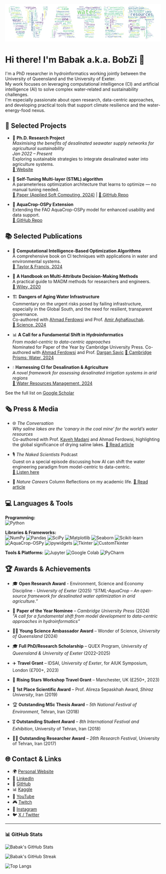 <p align="center">
  <img src="https://github.com/BabakZolghadrAsli/BabakZolghadrAsli/blob/main/Wordcloud%20-%20Babak%20Zolghadr-Asli.png" alt="Babak's Banner" />
</p>

# Hi there! I'm Babak a.k.a. BobZi 👋  
I'm a PhD researcher in hydroinformatics working jointly between the University of Queensland and the University of Exeter.  
My work focuses on leveraging computational intelligence (CI) and artificial intelligence (AI) to solve complex water-related and sustainability challenges.  
I'm especially passionate about open research, data-centric approaches, and developing practical tools that support climate resilience and the water-energy-food nexus.

## 🚀 Selected Projects

- 🌊 **Ph.D. Research Project**  
  *Maximising the benefits of desalinated seawater supply networks for agricultural sustainability*  
  *Jan 2022 – Present*  
  Exploring sustainable strategies to integrate desalinated water into agriculture systems.  
  [🔗 Website](https://babakzolghadrasli.space/ph-d-thesis)

- 🤖 **Self-Tuning Multi-layer (STML) algorithm**  
  A parameterless optimization architecture that learns to optimize — no manual tuning needed.  
  [📄 Paper (Applied Soft Computing, 2024)](https://www.sciencedirect.com/science/article/pii/S1568494624008196) | [📁 GitHub Repo](https://github.com/BabakZolghadrAsli/STML)

- 🌱 **AquaCrop-OSPy Extension**  
  Extending the FAO AquaCrop-OSPy model for enhanced usability and data support.  
  [📁 GitHub Repo](https://github.com/BabakZolghadrAsli/Aquacrop_OSPy_extension)

## 📚 Selected Publications
- 📘 **Computational Intelligence-Based Optimization Algorithms**  
  A comprehensive book on CI techniques with applications in water and environmental systems.  
  [📖 Taylor & Francis, 2024](https://www.taylorfrancis.com/books/mono/10.1201/9781003424765/computational-intelligence-based-optimization-algorithms-babak-zolghadr-asli)

- 📗 **A Handbook on Multi-Attribute Decision-Making Methods**  
  A practical guide to MADM methods for researchers and engineers.  
  [📖 Wiley, 2020](https://www.wiley.com/en-us/A+Handbook+on+Multi-Attribute+Decision-Making+Methods-p-9781119563495)

- 🏗️ **Dangers of Aging Water Infrastructure**  
  Commentary on the urgent risks posed by failing infrastructure, especially in the Global South, and the need for resilient, transparent governance.  
  Co-authored with [Ahmad Ferdowsi](https://www.linkedin.com/in/ahmad-ferdowsi-1006616a/) and Prof. [Amir AghaKouchak](https://www.linkedin.com/in/amir-aghakouchak-9010b883/).  
  [🔗 Science, 2024](https://www.science.org/doi/abs/10.1126/science.adr1054)

- 📊 **A Call for a Fundamental Shift in Hydroinformatics**  
  *From model-centric to data-centric approaches*  
  Nominated for Paper of the Year by Cambridge University Press.
  Co-authored with [Ahmad Ferdowsi](https://www.linkedin.com/in/ahmad-ferdowsi-1006616a/) and Prof. [Dargan Savic](https://www.linkedin.com/in/dragansavic/)
  [🔗 Cambridge Prisms: Water, 2024](https://scholar.google.com/citations?view_op=view_citation&hl=en&user=6owBze4AAAAJ&sortby=pubdate&citation_for_view=6owBze4AAAAJ:prdVHNxh-e8C)

- 💧 **Harnessing CI for Desalination & Agriculture**  
  *A novel framework for assessing desalinated irrigation systems in arid regions*  
  [🔗 Water Resources Management, 2024](https://link.springer.com/article/10.1007/s11269-024-04028-y)

See the full list on [Google Scholar](https://scholar.google.com/citations?user=6owBze4AAAAJ&hl=en)

## 🗞️ Press & Media
- 🌐 *The Conversation*  
  *Why saline lakes are the ‘canary in the coal mine’ for the world’s water resources*  
  Co-authored with Prof. [Kaveh Madani](https://www.linkedin.com/in/kaveh-madani-b8a67619/) and Ahmad Ferdowsi, highlighting the global significance of drying saline lakes. 
  [🔗 Read article](https://theconversation.com/why-saline-lakes-are-the-canary-in-the-coalmine-for-the-worlds-water-resources-232477)

- 🎙️ *The Naked Scientists* Podcast  
  Guest on a special episode discussing how AI can shift the water engineering paradigm from model-centric to data-centric.  
  [🔗 Listen here](https://www.thenakedscientists.com/articles/interviews/ai-aiding-water-infrastructure)
  
- 📰 *Nature Careers* Column
  Reflections on my academic life. 
  [🔗 Read article](https://www.nature.com/articles/d41586-025-01226-5)

## 💻 Languages & Tools

**Programming:**  
![Python](https://img.shields.io/badge/-Python-3776AB?style=flat-square&logo=python&logoColor=white)

**Libraries & Frameworks:**  
![NumPy](https://img.shields.io/badge/-NumPy-013243?style=flat-square&logo=numpy&logoColor=white)
![Pandas](https://img.shields.io/badge/-Pandas-150458?style=flat-square&logo=pandas&logoColor=white)
![SciPy](https://img.shields.io/badge/-SciPy-8CAAE6?style=flat-square&logo=scipy&logoColor=white)
![Matplotlib](https://img.shields.io/badge/-Matplotlib-11557c?style=flat-square)
![Seaborn](https://img.shields.io/badge/-Seaborn-0C5A91?style=flat-square)
![Scikit-learn](https://img.shields.io/badge/-Scikit--Learn-F7931E?style=flat-square&logo=scikit-learn&logoColor=white)
![AquaCrop-OSPy](https://img.shields.io/badge/-AquaCrop--OSPy-1D8348?style=flat-square)
![ipywidgets](https://img.shields.io/badge/-ipywidgets-3776AB?style=flat-square&logo=python&logoColor=white)
![Tkinter](https://img.shields.io/badge/-Tkinter-FFB700?style=flat-square&logo=python&logoColor=white)
![CustomTkinter](https://img.shields.io/badge/-CustomTkinter-FF6F00?style=flat-square&logo=python&logoColor=white)

**Tools & Platforms:**
![Jupyter](https://img.shields.io/badge/-Jupyter-F37626?style=flat-square&logo=jupyter&logoColor=white)
![Google Colab](https://img.shields.io/badge/-Google%20Colab-F9AB00?style=flat-square&logo=googlecolab&logoColor=white)
![PyCharm](https://img.shields.io/badge/-PyCharm-000000?style=flat-square&logo=pycharm&logoColor=white)

## 🏆 Awards & Achievements
- 🎓 **Open Research Award** - Environment, Science and Economy Discipline - *University of Exeter* (2025)
*“STML-AquaCrop – An open-source framework for desalinated water optimization in arid agriculture.”*
  
- 🏅 **Paper of the Year Nominee** – *Cambridge University Press* (2024)  
  *"A call for a fundamental shift from model development to data-centric approaches in hydroinformatics"*

- 🧑‍🏫 **Young Science Ambassador Award** – Wonder of Science, *University of Queensland* (2024)

- 🎓 **Full PhD/Research Scholarship** – QUEX Program, *University of Queensland & University of Exeter* (2022–2025)

- ✈️ **Travel Grant** – IDSAI, *University of Exeter*, for AIUK Symposium, London (£700+, 2023)

- 🌟 **Rising Stars Workshop Travel Grant** – Manchester, UK (£250+, 2023)

- 🥇 **1st Place Scientific Award** – Prof. Alireza Sepaskhah Award, *Shiraz University*, Iran (2019)

- 🏆 **Outstanding MSc Thesis Award** – *5th National Festival of Environment*, Tehran, Iran (2018)

- 🎖️ **Outstanding Student Award** – *8th International Festival and Exhibition*, University of Tehran, Iran (2018)

- 🧑‍🔬 **Outstanding Researcher Award** – *26th Research Festival*, University of Tehran, Iran (2017)

## 🌐 Contact & Links
- 🌍 [Personal Website](https://babakzolghadrasli.space)
- 💼 [LinkedIn](https://www.linkedin.com/in/babak-zolghadr-asli)
- 🐙 [GitHub](https://github.com/BabakZolghadrAsli)
- 📊 [Kaggle](https://www.kaggle.com/zolghadrbabak)
- 🎥 [YouTube](https://www.youtube.com/@babakzolghadr-asli)
- 🎮 [Twitch](https://www.twitch.tv/babakzolghadrasli)
- 📸 [Instagram](https://www.instagram.com/babakzolghadrasli)
- 🐦 [X / Twitter](https://x.com/babak_zolghadr)

---

### 📊 GitHub Stats

![Babak's GitHub Stats](https://github-readme-stats.vercel.app/api?username=BabakZolghadrAsli&show_icons=true&theme=default)

![Babak's GitHub Streak](https://streak-stats.demolab.com/?user=BabakZolghadrAsli)

![Top Langs](https://github-readme-stats.vercel.app/api/top-langs/?username=BabakZolghadrAsli&layout=compact)

